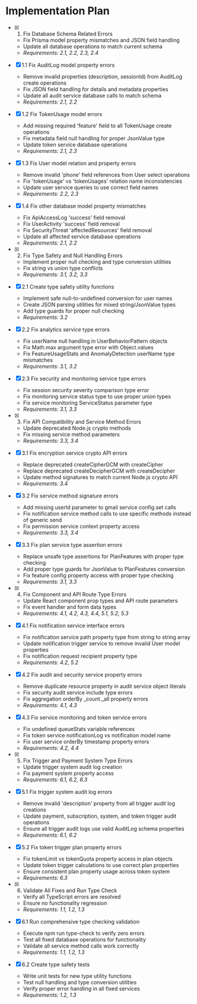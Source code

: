 # Implementation Plan

- [x] 1. Fix Database Schema Related Errors
  - Fix Prisma model property mismatches and JSON field handling
  - Update all database operations to match current schema
  - _Requirements: 2.1, 2.2, 2.3, 2.4_

- [x] 1.1 Fix AuditLog model property errors
  - Remove invalid properties (description, sessionId) from AuditLog create operations
  - Fix JSON field handling for details and metadata properties
  - Update all audit service database calls to match schema
  - _Requirements: 2.1, 2.2_

- [x] 1.2 Fix TokenUsage model errors
  - Add missing required 'feature' field to all TokenUsage create operations
  - Fix metadata field null handling for proper JsonValue type
  - Update token service database operations
  - _Requirements: 2.1, 2.3_

- [x] 1.3 Fix User model relation and property errors
  - Remove invalid 'phone' field references from User select operations
  - Fix 'tokenUsage' vs 'tokenUsages' relation name inconsistencies
  - Update user service queries to use correct field names
  - _Requirements: 2.2, 2.3_

- [x] 1.4 Fix other database model property mismatches
  - Fix ApiAccessLog 'success' field removal
  - Fix UserActivity 'success' field removal
  - Fix SecurityThreat 'affectedResources' field removal
  - Update all affected service database operations
  - _Requirements: 2.1, 2.2_

- [x] 2. Fix Type Safety and Null Handling Errors
  - Implement proper null checking and type conversion utilities
  - Fix string vs union type conflicts
  - _Requirements: 3.1, 3.2, 3.3_

- [x] 2.1 Create type safety utility functions
  - Implement safe null-to-undefined conversion for user names
  - Create JSON parsing utilities for mixed string/JsonValue types
  - Add type guards for proper null checking
  - _Requirements: 3.2_

- [x] 2.2 Fix analytics service type errors
  - Fix userName null handling in UserBehaviorPattern objects
  - Fix Math.max argument type error with Object.values
  - Fix FeatureUsageStats and AnomalyDetection userName type mismatches
  - _Requirements: 3.1, 3.2_

- [x] 2.3 Fix security and monitoring service type errors
  - Fix session security severity comparison type error
  - Fix monitoring service status type to use proper union types
  - Fix service monitoring ServiceStatus parameter type
  - _Requirements: 3.1, 3.3_

- [x] 3. Fix API Compatibility and Service Method Errors
  - Update deprecated Node.js crypto methods
  - Fix missing service method parameters
  - _Requirements: 3.3, 3.4_

- [x] 3.1 Fix encryption service crypto API errors
  - Replace deprecated createCipherGCM with createCipher
  - Replace deprecated createDecipherGCM with createDecipher
  - Update method signatures to match current Node.js crypto API
  - _Requirements: 3.4_

- [x] 3.2 Fix service method signature errors
  - Add missing userId parameter to gmail service config.set calls
  - Fix notification service method calls to use specific methods instead of generic send
  - Fix permission service context property access
  - _Requirements: 3.3, 3.4_

- [x] 3.3 Fix plan service type assertion errors
  - Replace unsafe type assertions for PlanFeatures with proper type checking
  - Add proper type guards for JsonValue to PlanFeatures conversion
  - Fix feature config property access with proper type checking
  - _Requirements: 3.1, 3.3_

- [x] 4. Fix Component and API Route Type Errors
  - Update React component prop types and API route parameters
  - Fix event handler and form data types
  - _Requirements: 4.1, 4.2, 4.3, 4.4, 5.1, 5.2, 5.3_

- [x] 4.1 Fix notification service interface errors
  - Fix notification service path property type from string to string array
  - Update notification trigger service to remove invalid User model properties
  - Fix notification request recipient property type
  - _Requirements: 4.2, 5.2_

- [x] 4.2 Fix audit and security service property errors
  - Remove duplicate resource property in audit service object literals
  - Fix security audit service include type errors
  - Fix aggregation orderBy _count._all property errors
  - _Requirements: 4.1, 4.3_

- [x] 4.3 Fix service monitoring and token service errors
  - Fix undefined queueStats variable references
  - Fix token service notificationLog vs notification model name
  - Fix user service orderBy timestamp property errors
  - _Requirements: 4.2, 4.4_

- [x] 5. Fix Trigger and Payment System Type Errors
  - Update trigger system audit log creation
  - Fix payment system property access
  - _Requirements: 6.1, 6.2, 6.3_

- [x] 5.1 Fix trigger system audit log errors
  - Remove invalid 'description' property from all trigger audit log creations
  - Update payment, subscription, system, and token trigger audit operations
  - Ensure all trigger audit logs use valid AuditLog schema properties
  - _Requirements: 6.1, 6.2_

- [x] 5.2 Fix token trigger plan property errors
  - Fix tokenLimit vs tokenQuota property access in plan objects
  - Update token trigger calculations to use correct plan properties
  - Ensure consistent plan property usage across token system
  - _Requirements: 6.3_

- [x] 6. Validate All Fixes and Run Type Check
  - Verify all TypeScript errors are resolved
  - Ensure no functionality regression
  - _Requirements: 1.1, 1.2, 1.3_

- [x] 6.1 Run comprehensive type checking validation
  - Execute npm run type-check to verify zero errors
  - Test all fixed database operations for functionality
  - Validate all service method calls work correctly
  - _Requirements: 1.1, 1.2, 1.3_

- [x] 6.2 Create type safety tests
  - Write unit tests for new type utility functions
  - Test null handling and type conversion utilities
  - Verify proper error handling in all fixed services
  - _Requirements: 1.2, 1.3_